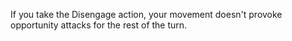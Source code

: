 If you take the Disengage action, your movement doesn't provoke opportunity attacks for the rest of the turn. 